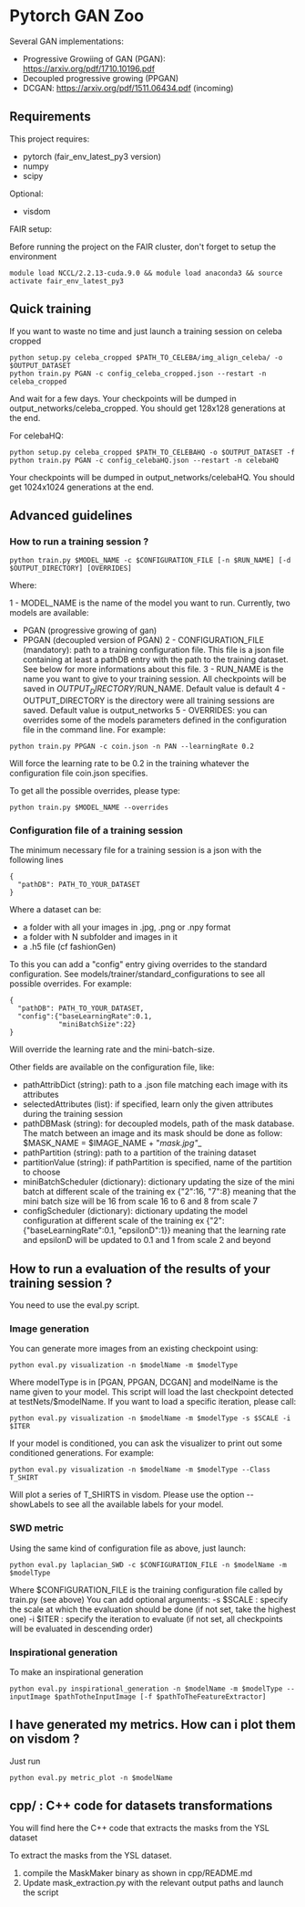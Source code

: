 # Pytorch GAN Zoo

Several GAN implementations:
- Progressive Growiing of GAN (PGAN): https://arxiv.org/pdf/1710.10196.pdf
- Decoupled progressive growing (PPGAN)
- DCGAN: https://arxiv.org/pdf/1511.06434.pdf (incoming)

## Requirements

This project requires:
- pytorch (fair_env_latest_py3 version)
- numpy
- scipy

Optional:
- visdom

FAIR setup:

Before running the project on the FAIR cluster, don't forget to setup the environment

```
module load NCCL/2.2.13-cuda.9.0 && module load anaconda3 && source activate fair_env_latest_py3
```

## Quick training

If you want to waste no time and just launch a training session on celeba cropped

```
python setup.py celeba_cropped $PATH_TO_CELEBA/img_align_celeba/ -o $OUTPUT_DATASET
python train.py PGAN -c config_celeba_cropped.json --restart -n celeba_cropped
```

And wait for a few days. Your checkpoints will be dumped in output_networks/celeba_cropped. You should get 128x128 generations at the end.

For celebaHQ:

```
python setup.py celeba_cropped $PATH_TO_CELEBAHQ -o $OUTPUT_DATASET -f
python train.py PGAN -c config_celebaHQ.json --restart -n celebaHQ
```

Your checkpoints will be dumped in output_networks/celebaHQ. You should get 1024x1024 generations at the end.

## Advanced guidelines

### How to run a training session ?

```
python train.py $MODEL_NAME -c $CONFIGURATION_FILE [-n $RUN_NAME] [-d $OUTPUT_DIRECTORY] [OVERRIDES]
```

Where:

1 - MODEL_NAME is the name of the model you want to run. Currently, two models are available:
  - PGAN (progressive growing of gan)
  - PPGAN (decoupled version of PGAN)
2 - CONFIGURATION_FILE (mandatory): path to a training configuration file. This file is a json file containing at least a pathDB entry with the path to the training dataset. See below for more informations about this file.
3 - RUN_NAME is the name you want to give to your training session. All checkpoints will be saved in $OUTPUT_DIRECTORY/$RUN_NAME. Default value is default
4 - OUTPUT_DIRECTORY is the directory were all training sessions are saved. Default value is output_networks
5 - OVERRIDES: you can overrides some of the models parameters defined in the configuration file in the command line. For example:

```
python train.py PPGAN -c coin.json -n PAN --learningRate 0.2
```

Will force the learning rate to be 0.2 in the training whatever the configuration file coin.json specifies.

To get all the possible overrides, please type:

```
python train.py $MODEL_NAME --overrides
```

### Configuration file of a training session

The minimum necessary file for a training session is a json with the following lines

```
{
  "pathDB": PATH_TO_YOUR_DATASET
}
```

Where a dataset can be:
- a folder with all your images in .jpg, .png or .npy format
- a folder with N subfolder and images in it
- a .h5 file (cf fashionGen)

To this you can add a "config" entry giving overrides to the standard configuration. See models/trainer/standard_configurations to see all possible overrides. For example:

```
{
  "pathDB": PATH_TO_YOUR_DATASET,
  "config":{"baseLearningRate":0.1,
            "miniBatchSize":22}
}
```

Will override the learning rate and the mini-batch-size.

Other fields are available on the configuration file, like:
- pathAttribDict (string): path to a .json file matching each image with its attributes
- selectedAttributes (list): if specified, learn only the given attributes during the training session
- pathDBMask (string): for decoupled models, path of the mask database. The match between an image and its mask should be done as follow: $MASK_NAME = $IMAGE_NAME + "_mask.jpg"__
- pathPartition (string): path to a partition of the training dataset
- partitionValue (string): if pathPartition is specified, name of the partition to choose
- miniBatchScheduler (dictionary): dictionary updating the size of the mini batch at different scale of the training
                                  ex {"2":16, "7":8} meaning that the mini batch size will be 16 from scale 16 to 6 and 8 from scale 7
- configScheduler (dictionary): dictionary updating the model configuration at different scale of the training
                                ex {"2":{"baseLearningRate":0.1, "epsilonD":1}} meaning that the learning rate and epsilonD will be updated to 0.1 and 1 from scale 2 and beyond

## How to run a evaluation of the results of your training session ?

You need to use the eval.py script.

### Image generation

You can generate more images from an existing checkpoint using:
```
python eval.py visualization -n $modelName -m $modelType
```

Where modelType is in [PGAN, PPGAN, DCGAN] and modelName is the name given to your model. This script will load the last checkpoint detected at testNets/$modelName. If you want to load a specific iteration, please call:

```
python eval.py visualization -n $modelName -m $modelType -s $SCALE -i $ITER
```

If your model is conditioned, you can ask the visualizer to print out some conditioned generations. For example:

```
python eval.py visualization -n $modelName -m $modelType --Class T_SHIRT
```

Will plot a series of T_SHIRTS in visdom. Please use the option --showLabels to see all the available labels for your model.

### SWD metric

Using the same kind of configuration file as above, just launch:

```
python eval.py laplacian_SWD -c $CONFIGURATION_FILE -n $modelName -m $modelType
```
Where $CONFIGURATION_FILE is the training configuration file called by train.py (see above)
You can add optional arguments:
-s $SCALE : specify the scale at which the evaluation should be done (if not set, take the highest one)
-i $ITER : specify the iteration to evaluate (if not set, all checkpoints will be evaluated in descending order)

### Inspirational generation

To make an inspirational generation

```
python eval.py inspirational_generation -n $modelName -m $modelType --inputImage $pathTotheInputImage [-f $pathToTheFeatureExtractor]
```

## I have generated my metrics. How can i plot them on visdom ?

Just run
```
python eval.py metric_plot -n $modelName
```

## cpp/ : C++ code for datasets transformations

You will find here the C++ code that extracts the masks from the YSL dataset

To extract the masks from the YSL dataset.

1) compile the MaskMaker binary as shown in cpp/README.md
2) Update mask_extraction.py with the relevant output paths and launch the script
